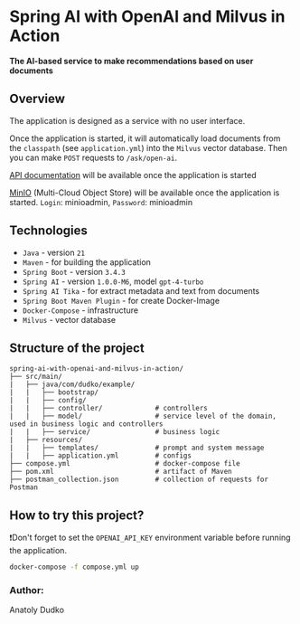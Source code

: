 # Spring AI with OpenAI and Milvus in Action

**The AI-based service to make recommendations based on user documents**

## Overview

The application is designed as a service with no user interface.

Once the application is started, it will automatically load documents from the `classpath` (see `application.yml`) into
the `Milvus` vector database. Then you can make `POST` requests to `/ask/open-ai`.

[API documentation](http://localhost:8080/swagger-ui/index.html#/) will be available once the application is started

[MinIO](http://localhost:9001/login) (Multi-Cloud Object Store) will be available once the application is started.
`Login`: minioadmin, `Password`: minioadmin

## Technologies

- `Java` - version `21`
- `Maven` - for building the application
- `Spring Boot` - version `3.4.3`
- `Spring AI` - version `1.0.0-M6`, model `gpt-4-turbo`
- `Spring AI Tika` - for extract metadata and text from documents
- `Spring Boot Maven Plugin` - for create Docker-Image
- `Docker-Compose` - infrastructure
- `Milvus` - vector database

## Structure of the project

```
spring-ai-with-openai-and-milvus-in-action/
├── src/main/
|   ├── java/com/dudko/example/
|   |   ├── bootstrap/
|   |   ├── config/
|   |   ├── controller/             # controllers
|   |   ├── model/                  # service level of the domain, used in business logic and controllers
|   |   ├── service/                # business logic
|   ├── resources/
|   |   ├── templates/              # prompt and system message
|   |   ├── application.yml         # configs
├── compose.yml                     # docker-compose file
├── pom.xml                         # artifact of Maven
├── postman_collection.json         # collection of requests for Postman
```

## How to try this project?

❗Don't forget to set the `OPENAI_API_KEY` environment variable before running the application.

```sh
docker-compose -f compose.yml up
```

### Author:

Anatoly Dudko